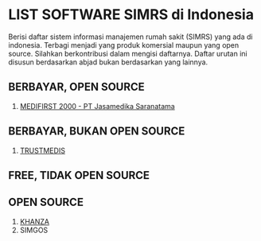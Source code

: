 # LIST SOFTWARE SIMRS di Indonesia

Berisi daftar sistem informasi manajemen rumah sakit (SIMRS) yang ada di indonesia. Terbagi menjadi yang produk komersial maupun yang open source. Silahkan berkontribusi dalam mengisi daftarnya. Daftar urutan ini disusun berdasarkan abjad bukan berdasarkan yang lainnya.


## BERBAYAR, OPEN SOURCE
1. [MEDIFIRST 2000 - PT Jasamedika Saranatama](http://medifirst2000.id/support)

## BERBAYAR, BUKAN OPEN SOURCE
1. [TRUSTMEDIS](https://trustmedis.com/) 

## FREE, TIDAK OPEN SOURCE


## OPEN SOURCE
1. [KHANZA](https://www.yaski.or.id/) 
2. SIMGOS 
